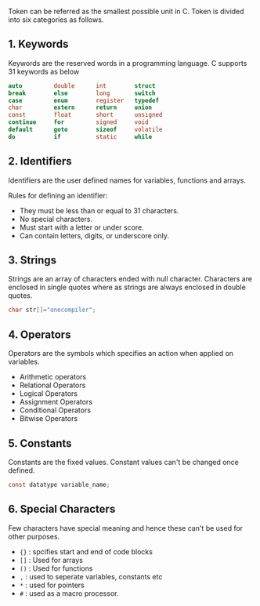 
Token can be referred as the smallest possible unit in C. Token is divided into six categories as follows.

## 1. Keywords 

Keywords are the reserved words in a programming language. C supports 31 keywords as below

```c
auto         double      int        struct
break        else        long       switch
case         enum        register   typedef
char         extern      return     union
const        float       short      unsigned
continue     for         signed     void
default      goto        sizeof     volatile
do           if          static     while
```
## 2. Identifiers

Identifiers are the user defined names for variables, functions and arrays.

Rules for defining an identifier:
* They must be less than or equal to 31 characters.
* No special characters.
* Must start with a letter or under score.
* Can contain letters, digits, or underscore only.

## 3. Strings

Strings are an array of characters ended with null character. Characters are enclosed in single quotes where as strings are always enclosed in double quotes.

```c
char str[]="onecompiler";
```

## 4. Operators

Operators are the symbols which specifies an action when applied on variables.

* Arithmetic operators
* Relational Operators
* Logical Operators
* Assignment Operators
* Conditional Operators
* Bitwise Operators

## 5. Constants

Constants are the fixed values. Constant values can't be changed once defined.

``` c
const datatype variable_name;
```

## 6. Special Characters

Few characters have special meaning and hence these can't be used for other purposes.

* `{}` : spcifies start and end of code blocks
* `[]` : Used for arrays
* `()` : Used for functions
* `,` : used to seperate variables, constants etc
* `*` : used for pointers
* `#` : used as a macro processor.

